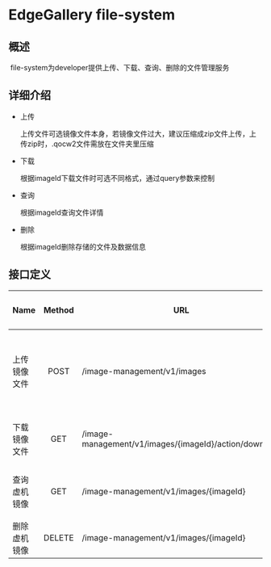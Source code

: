 # EdgeGallery file-system



## 概述

​    file-system为developer提供上传、下载、查询、删除的文件管理服务



## 详细介绍

- 上传

  上传文件可选镜像文件本身，若镜像文件过大，建议压缩成zip文件上传，上传zip时，.qocw2文件需放在文件夹里压缩

- 下载

  根据imageId下载文件时可选不同格式，通过query参数来控制

- 查询

  根据imageId查询文件详情

- 删除

  根据imageId删除存储的文件及数据信息



## 接口定义

|  Name  | Method | URL                                                   | form-data参数                                       | 相应结构                                                     |    接口实现说明                                              |
| ------------ | :----: | ----------------------------------------------------- | --------------------------------------------------- | ------------------------------------------------------------ | ------------------------------------------------------------ |
| 上传镜像文件 |  POST  | /image-management/v1/images                           | userId:用户ID<br/>file:文件<br/>priority:存储优先级 | {imageId:"string"<br/>file:"string"<br/>uploadTime:"string"<br/>userId:"string"<br/>storageMedium:"string"} | 上传镜像文件格式可选：.zip/.qcow2/.img/.iso, ；priority一般选0；上传zip时，镜像文件上层应包一层文件夹 |
| 下载镜像文件 |  GET   | /image-management/v1/images/{imageId}/action/download | 无                                                  | file                                                         | 下载镜像文件格式可选，query为/?isZip=true时下载格式为.zip；不带query时下载镜像文件本身 |
| 查询虚机镜像 |  GET   | /image-management/v1/images/{imageId}                 | 无                                                  | {imageId:"string"<br/>file:"string"<br/>uploadTime:"string"<br/>userId:"string"<br/>storageMedium:"string"} | 根据imageId查询文件详情                                      |
| 删除虚机镜像 | DELETE | /image-management/v1/images/{imageId}                 | 无                                                  | 删除成功: delete success/<br/>删除失败: error                | 根据imageId删除本地文件                                      |